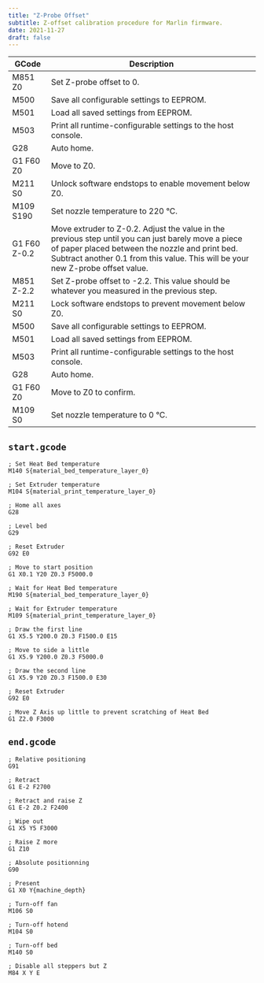 ```yaml
---
title: "Z-Probe Offset"
subtitle: Z-offset calibration procedure for Marlin firmware.
date: 2021-11-27
draft: false
---
```


| GCode        | Description                                                                                                                                                                                                                              |
| ------------ | ---------------------------------------------------------------------------------------------------------------------------------------------------------------------------------------------------------------------------------------- |
| M851 Z0      | Set Z-probe offset to 0.                                                                                                                                                                                                                 |
| M500         | Save all configurable settings to EEPROM.                                                                                                                                                                                                |
| M501         | Load all saved settings from EEPROM.                                                                                                                                                                                                     |
| M503         | Print all runtime-configurable settings to the host console.                                                                                                                                                                             |
| G28          | Auto home.                                                                                                                                                                                                                               |
| G1 F60 Z0    | Move to Z0.                                                                                                                                                                                                                              |
| M211 S0      | Unlock software endstops to enable movement below Z0.                                                                                                                                                                                    |
| M109 S190    | Set nozzle temperature to 220 °C.                                                                                                                                                                                                        |
| G1 F60 Z-0.2 | Move extruder to Z-0.2. Adjust the value in the previous step until you can just barely move a piece of paper placed between the nozzle and print bed. Subtract another 0.1 from this value. This will be your new Z-probe offset value. |
| M851 Z-2.2   | Set Z-probe offset to -2.2. This value should be whatever you measured in the previous step.                                                                                                                                             |
| M211 S0      | Lock software endstops to prevent movement below Z0.                                                                                                                                                                                     |
| M500         | Save all configurable settings to EEPROM.                                                                                                                                                                                                |
| M501         | Load all saved settings from EEPROM.                                                                                                                                                                                                     |
| M503         | Print all runtime-configurable settings to the host console.                                                                                                                                                                             |
| G28          | Auto home.                                                                                                                                                                                                                               |
| G1 F60 Z0    | Move to Z0 to confirm.                                                                                                                                                                                                                   |
| M109 S0      | Set nozzle temperature to 0 °C.                                                                                                                                                                                                          |

## `start.gcode`

```gcode
; Set Heat Bed temperature
M140 S{material_bed_temperature_layer_0}

; Set Extruder temperature
M104 S{material_print_temperature_layer_0}

; Home all axes
G28

; Level bed
G29

; Reset Extruder
G92 E0

; Move to start position
G1 X0.1 Y20 Z0.3 F5000.0

; Wait for Heat Bed temperature
M190 S{material_bed_temperature_layer_0}

; Wait for Extruder temperature
M109 S{material_print_temperature_layer_0}

; Draw the first line
G1 X5.5 Y200.0 Z0.3 F1500.0 E15

; Move to side a little
G1 X5.9 Y200.0 Z0.3 F5000.0

; Draw the second line
G1 X5.9 Y20 Z0.3 F1500.0 E30

; Reset Extruder
G92 E0

; Move Z Axis up little to prevent scratching of Heat Bed
G1 Z2.0 F3000
```

## `end.gcode`

```gcode
; Relative positioning
G91

; Retract
G1 E-2 F2700

; Retract and raise Z
G1 E-2 Z0.2 F2400

; Wipe out
G1 X5 Y5 F3000

; Raise Z more
G1 Z10

; Absolute positionning
G90

; Present
G1 X0 Y{machine_depth}

; Turn-off fan
M106 S0

; Turn-off hotend
M104 S0 

; Turn-off bed 
M140 S0

; Disable all steppers but Z
M84 X Y E
```

<!--
No, it is not necessary to call G29 before every print to "auto level the bed" 1) provided that:

the bed surface has not changed (e.g. large load or force has been exerted on the build platform, leveling screws are accidentally adjusted, a substantial different bed temperature is used causing different thermal stresses, etc.),
the carriage of the hotend is stable (some printers, e.g. the cantilever type, or single side Z lead screw driven printers are more prone to an unstable or level axis), and
the scanned surface geometry is saved in the controller board memory.
There are several solutions to solve this. You could manually run the G29 command once in a while storing the scanned surface with an M500 command to save the mesh to the EEPROM (memory) of the controller board (this can be done from the printer controller display for Marlin operated printers, an interface like a terminal or a print server application, or from pre-stored .g/G-code files on an SD card). If you use the SD-card, note that it is possible to auto-launch G-code files from the root of the SD-card upon inserting.

Do note to remove the G29 command in the start code of the slicer. The G29 command needs to be replaced with M420 S1 for Marlin firmware operated printers. This command will load the saved mesh at the start of the print from memory. This is especially useful when using a large amount of probing points (e.g. a large bed mesh using a 10 x 10 mesh of 100 probing points, to ensure the mesh is up-to-date, once in a while initiate the scanning sequence to store an updated mesh).

1) Please note that auto-bed leveling might be confusingly indicating that some magic leveling of the build platform/surface itself is taking place (this is also possible in Marlin when there are multiple Z steppers and lead screws used), but, that is not actually what is meant with this phrasing. The process of the auto-bed leveling actually scans the surface of the build surface and compensates the height of the print head/nozzle during a predefined printing height (usually 10 mm, set in the firmware or through G-code: M420 Z10 ; Gradually reduce compensation until Z=10), during this printing process the nozzle gradually be less and less compensated until there is no compensation and the print nozzle will print parallel to the guide axis (e.g. the X-axis in i3 style printers and X-Y axes in CoreXY kinematics printers.
-->